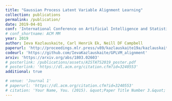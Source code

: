 ```yaml
---
title: "Gaussian Process Latent Variable Alignment Learning"
collection: publications
permalink: /publication/
date: 2019-04-01
conf: 'International Conference on Artificial Intelligence and Statistics (AISTATS)'
# conf_shortname: ACM MM
year: 2019
author: Ieva Kazlauskaite, Carl Henrik Ek, Neill DF Campbell
paperurl: 'http://proceedings.mlr.press/v89/kazlauskaite19a/kazlauskaite19a.pdf'
codeurl: 'https://github.com/IevaKazlauskaite/GPLVM_alignment'
arxiv: 'https://arxiv.org/abs/1803.02603'
# posterlink: /publications/assets/AISTATS2019_poster.pdf
# posterlink: 'https://dl.acm.org/citation.cfm?id=3240553'
additional: true

# venue: 'Journal 1'
# paperurl: 'https://dl.acm.org/citation.cfm?id=3240553'
# citation: 'Your Name, You. (2015). &quot;Paper Title Number 3.&quot; <i>Journal 1</i>. 1(3).'
---
```

